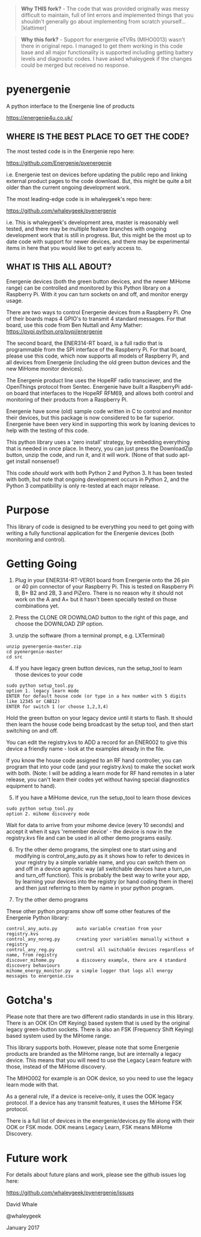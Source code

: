 > **Why **THIS** fork?** - The code that was provided originally was messy
difficult to maintain, full of lint errors and implemented things that you
shouldn't generally go about implementing from scratch yourself... [klattimer]

> **Why this fork?** - Support for energenie eTVRs (MIHO0013) wasn't there in original repo. I managed to get them working in this code base and all major functionality is supported including getting battery levels and diagnostic codes. I have asked whaleygeek if the changes could be merged but received no response.

# pyenergenie
A python interface to the Energenie line of products

https://energenie4u.co.uk/


WHERE IS THE BEST PLACE TO GET THE CODE?
----

The most tested code is in the Energenie repo here:

https://github.com/Energenie/pyenergenie

i.e. Energenie test on devices before updating the public repo
and linking external product pages to the code download. But, this might
be quite a bit older than the current ongoing development work.



The most leading-edge code is in whaleygeek's repo here:

https://github.com/whaleygeek/pyenergenie

i.e. This is whaleygeek's development area, master is reasonably
well tested, and there may be multiple feature branches with ongoing
development work that is still in progress. But, this might be
the most up to date code with support for newer devices, and there
may be experimental items in here that you would like to get early
access to.



WHAT IS THIS ALL ABOUT?
----

Energenie devices (both the green button devices, and the newer MiHome range)
can be controlled and monitored by this Python library on a Raspberry Pi.
With it you can turn sockets on and off, and monitor energy usage.

There are two ways to control Energenie devices from a Raspberry Pi.
One of their boards maps 4 GPIO's to transmit 4 standard messages.
For that board, use this code from Ben Nuttall and Amy Mather:
https://pypi.python.org/pypi/energenie

The second board, the ENER314-RT board, is a full radio that is programmable
from the SPI interface of the Raspberry Pi. For that board, please use
this code, which now supports all models of Raspberry Pi, and all devices
from Energenie (including the old green button devices and the new
MiHome monitor devices).

The Energenie product line uses the HopeRF radio transciever, and the OpenThings
protocol from Sentec. Energenie have built a RaspberryPi add-on board that
interfaces to the HopeRF RFM69, and allows both control and monitoring of their
products from a Raspberry Pi.

Energenie have some (old) sample code written in C to control and monitor
their devices, but this package is now considered to be far superior. Energenie
have been very kind in supporting this work by loaning devices to help with the
testing of this code.

This python library uses a 'zero install' strategy, by embedding everything
that is needed in once place. In theory, you can just press the DownloadZip
button, unzip the code, and run it, and it will work. (None of that
sudo apt-get install nonsense!)

This code *should* work with both Python 2 and Python 3. It has been tested
with both, but note that ongoing development occurs in Python 2, and the
Python 3 compatibility is only re-tested at each major release.


Purpose
====

This library of code is designed to be everything you need to get going with
writing a fully functional application for the Energenie devices (both monitoring
and control).


Getting Going
====

1) Plug in your ENER314-RT-VER01 board from Energenie onto the 26 pin or 40 pin connector of
your Raspberry Pi. This is tested on Raspberry Pi B, B+ B2 and 2B, 3 and PiZero. There is
no reason why it should not work on the A and A+ but it hasn't been specially tested on
those combinations yet.

2) Press the CLONE OR DOWNLOAD button to the right of this page, and choose the
DOWNLOAD ZIP option.

3) unzip the software (from a terminal prompt, e.g. LXTerminal)

```
unzip pyenergenie-master.zip
cd pyenergenie-master
cd src
```

4) If you have legacy green button devices, run the setup_tool to learn those devices
to your code


```
sudo python setup_tool.py
option 1. legacy learn mode
ENTER for default house code (or type in a hex number with 5 digits like 12345 or CAB12)
ENTER for switch 1 (or choose 1,2,3,4)
```

Hold the green button on your legacy device until it starts to flash. It should then
learn the house code being broadcast by the setup tool, and then start switching on and
off.

You can edit the registry.kvs to ADD a record for an ENER002 to give this device a
friendly name - look at the examples already in the file.

If you know the house code assigned to an RF hand controller, you can program that into
your code (and your registry.kvs) to make the socket work with both. (Note: I will be adding
a learn mode for RF hand remotes in a later release, you can't learn their codes yet without
having special diagnostics equipment to hand).


5) If you have a MiHome device, run the setup_tool to learn those devices


```
sudo python setup_tool.py
option 2. mihome discovery mode
```

Wait for data to arrive from your mihome device (every 10 seconds) and accept it
when it says 'remember device' - the device is now in the registry.kvs file
and can be used in all other demo programs easily.


6) Try the other demo programs, the simplest one to start using and modifying
is control_any_auto.py as it shows how to refer to devices in your registry
by a simple variable name, and you can switch them on and off in a device
agnostic way (all switchable devices have a turn_on and turn_off function).
This is probably the best way to write your app, by learning your devices
into the registry (or hand coding them in there) and then just referring to them
by name in your python program.


7) Try the other demo programs

These other python programs show off some other features of the Energenie Python
library:

```
control_any_auto.py       auto variable creation from your registry.kvs
control_any_noreg.py      creating your variables manually without a registry
control_any_reg.py        control all switchable devices regardless of name, from registry
discover_mihome.py        a discovery example, there are 4 standard discovery behaviours
mihome_energy_monitor.py  a simple logger that logs all energy messages to energenie.csv
```

Gotcha's
====

Please note that there are two different radio standards in use in this library.
There is an OOK (On Off Keying) based system that is used by the original legacy green-button sockets.
There is also an FSK (Frequency Shift Keying) based system used by the MiHome range.

This library supports both. However, please note that some Energenie products are
branded as the MiHome range, but are internally a legacy device. This means that you will
need to use the Legacy Learn feature with those, instead of the MiHome discovery.

The MIHO002 for example is an OOK device, so you need to use the legacy learn mode
with that.

As a general rule, if a device is receive-only, it uses the OOK legacy protocol.
If a device has any transmit features, it uses the MiHome FSK protocol.

There is a full list of devices in the energenie/devices.py file along with their
OOK or FSK mode. OOK means Legacy Learn, FSK means MiHome Discovery.

Future work
====

For details about future plans and work, please see the github issues log here:

https://github.com/whaleygeek/pyenergenie/issues


David Whale

@whaleygeek

January 2017
